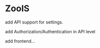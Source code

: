 # ZooIS

add API support for settings.

add Authorization/Authentication in API level

add frontend...
